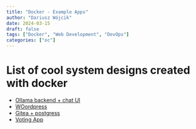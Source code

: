 ```yaml
---
title: "Docker - Example Apps"
author: "Dariusz Wójcik"
date: 2024-03-15
draft: false
tags: ["Docker", "Web Development", "DevOps"]
categories: ["oc"]
---
```



#  List of cool system designs created with docker
- [Ollama backend + chat UI](https://github.com/valiantlynx/ollama-docker)
- [WOordpress](https://www.digitalocean.com/community/tutorials/how-to-install-wordpress-with-docker-compose)
- [Gitea + postgress](https://github.com/awesome-release/gitea-postgres)
- [Voting App](https://github.com/awesome-release/release-example-voting-app)